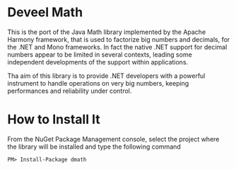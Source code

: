Deveel Math
===========

This is the port of the Java Math library implemented by the Apache Harmony framework, that is used to factorize big numbers and decimals, for the .NET and Mono frameworks.
In fact the native .NET support for decimal numbers appear to be limited in several contexts, leading some independent developments of the support within applications.

Tha aim of this library is to provide .NET developers with a powerful instrument to handle operations on very big numbers, keeping performances and reliability under control.


How to Install It
==================

From the NuGet Package Management console, select the project where the library will be installed and type the following command

```
PM> Install-Package dmath
```
